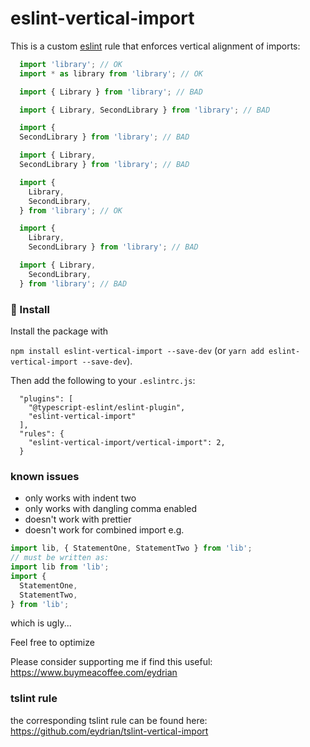 # eslint-vertical-import

This is a custom [eslint](https://eslint.org) rule that enforces vertical alignment of imports:

```typescript
  import 'library'; // OK
  import * as library from 'library'; // OK

  import { Library } from 'library'; // BAD

  import { Library, SecondLibrary } from 'library'; // BAD

  import {
  SecondLibrary } from 'library'; // BAD

  import { Library,
  SecondLibrary } from 'library'; // BAD

  import {
    Library,
    SecondLibrary,
  } from 'library'; // OK

  import {
    Library,
    SecondLibrary } from 'library'; // BAD

  import { Library,
    SecondLibrary,
  } from 'library'; // BAD
```

### 📝 Install

Install the package with

`npm install eslint-vertical-import --save-dev` (or `yarn add eslint-vertical-import --save-dev`).

Then add the following to your `.eslintrc.js`:

```
  "plugins": [
    "@typescript-eslint/eslint-plugin",
    "eslint-vertical-import"
  ],
  "rules": {
    "eslint-vertical-import/vertical-import": 2,
  }
```

### known issues
- only works with indent two
- only works with dangling comma enabled
- doesn't work with prettier
- doesn't work for combined import e.g.
```typescript
import lib, { StatementOne, StatementTwo } from 'lib';
// must be written as:
import lib from 'lib';
import {
  StatementOne,
  StatementTwo,
} from 'lib';
```

which is ugly...

Feel free to optimize



Please consider supporting me if find this useful:
https://www.buymeacoffee.com/eydrian

### tslint rule
the corresponding tslint rule can be found here: https://github.com/eydrian/tslint-vertical-import